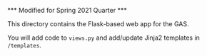 *** Modified for Spring 2021 Quarter ***

This directory contains the Flask-based web app for the GAS.

You will add code to `views.py` and add/update Jinja2 templates in `/templates`.
